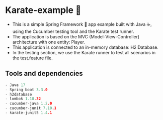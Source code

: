 # Karate-example 🥋

- This is a simple Spring Framework 🍃 app example built with Java ☕, using the Cucumber testing tool and the Karate test runner.
- The application is based on the MVC (Model-View-Controller) architecture with one entity: Player.
- This application is connected to an in-memory database: H2 Database.
- In the testing section, we use the Karate runner to test all scenarios in the test.feature file.

## Tools and dependencies
```c
- Java 17
- Spring boot 3.3.0
- h2database
- lombok 1.18.32
- cucumber-java 1.2.0
- cucumber-junit 7.10.1
- karate-junit5 1.4.1
```
